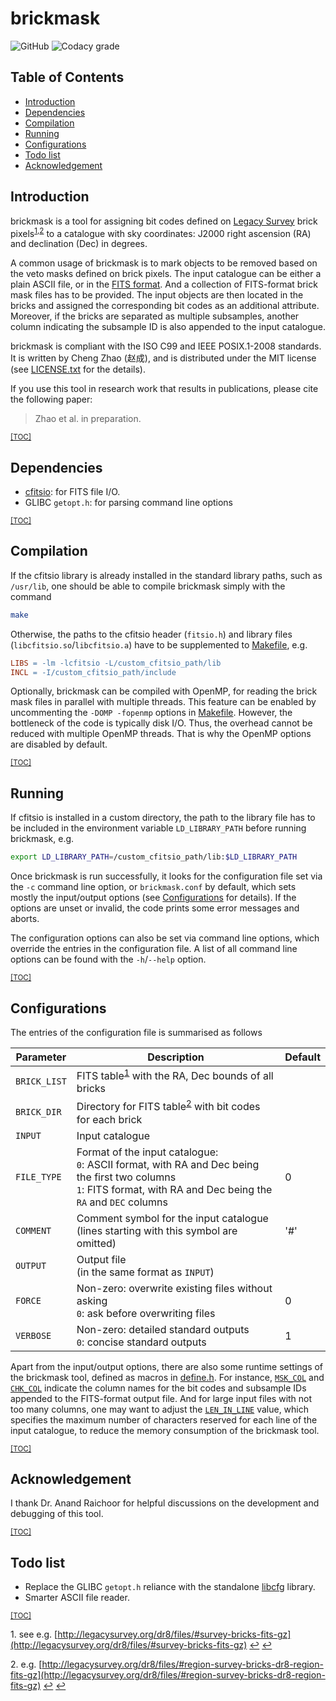 # brickmask

![GitHub](https://img.shields.io/github/license/cheng-zhao/brickmask.svg)
![Codacy grade](https://img.shields.io/codacy/grade/b780618f6c2144649f71de9814a36430.svg)

## Table of Contents

-   [Introduction](#introduction)
-   [Dependencies](#dependencies)
-   [Compilation](#compilation)
-   [Running](#running)
-   [Configurations](#configurations)
-   [Todo list](#todo-list)
-   [Acknowledgement](#acknowledgement)

## Introduction

brickmask is a tool for assigning bit codes defined on [Legacy Survey](http://legacysurvey.org) brick pixels<sup id="quote0">[1](#footnote1),[2](#footnote2)</sup> to a catalogue with sky coordinates: J2000 right ascension (RA) and declination (Dec) in degrees.

A common usage of brickmask is to mark objects to be removed based on the veto masks defined on brick pixels. The input catalogue can be either a plain ASCII file, or in the [FITS format](https://fits.gsfc.nasa.gov/fits_home.html). And a collection of FITS-format brick mask files has to be provided. The input objects are then located in the bricks and assigned the corresponding bit codes as an additional attribute. Moreover, if the bricks are separated as multiple subsamples, another column indicating the subsample ID is also appended to the input catalogue.

brickmask is compliant with the ISO C99 and IEEE POSIX.1-2008 standards. It is written by Cheng Zhao (&#36213;&#25104;), and is distributed under the MIT license (see [LICENSE.txt](LICENSE.txt) for the details).

If you use this tool in research work that results in publications, please cite the following paper:

> Zhao et al. in preparation.

<small>[\[TOC\]](#table-of-contents)</small>

## Dependencies

-   [cfitsio](https://heasarc.gsfc.nasa.gov/fitsio): for FITS file I/O.
-   GLIBC `getopt.h`: for parsing command line options

<small>[\[TOC\]](#table-of-contents)</small>

## Compilation

If the cfitsio library is already installed in the standard library paths, such as `/usr/lib`, one should be able to compile brickmask simply with the command
```bash
make
```

Otherwise, the paths to the cfitsio header (`fitsio.h`) and library files (`libcfitsio.so`/`libcfitsio.a`) have to be supplemented to [Makefile](Makefile), e.g.
```makefile
LIBS = -lm -lcfitsio -L/custom_cfitsio_path/lib
INCL = -I/custom_cfitsio_path/include
```

Optionally, brickmask can be compiled with OpenMP, for reading the brick mask files in parallel with multiple threads. This feature can be enabled by uncommenting the `-DOMP -fopenmp` options in [Makefile](Makefile#L4). However, the bottleneck of the code is typically disk I/O. Thus, the overhead cannot be reduced with multiple OpenMP threads. That is why the OpenMP options are disabled by default.

<small>[\[TOC\]](#table-of-contents)</small>

## Running

If cfitsio is installed in a custom directory, the path to the library file has to be included in the environment variable `LD_LIBRARY_PATH` before running brickmask, e.g.
```bash
export LD_LIBRARY_PATH=/custom_cfitsio_path/lib:$LD_LIBRARY_PATH
```

Once brickmask is run successfully, it looks for the configuration file set via the `-c` command line option, or `brickmask.conf` by default, which sets mostly the input/output options (see [Configurations](#configurations) for details). If the options are unset or invalid, the code prints some error messages and aborts.

The configuration options can also be set via command line options, which override the entries in the configuration file. A list of all command line options can be found with the `-h`/`--help` option.

<small>[\[TOC\]](#table-of-contents)</small>

## Configurations

The entries of the configuration file is summarised as follows

| Parameter    | Description                                                                                                                                                                 | Default |
|--------------|-----------------------------------------------------------------------------------------------------------------------------------------------------------------------------|---------|
| `BRICK_LIST` | FITS table<sup id="quote1">[1](#footnote1)</sup> with the RA, Dec bounds of all bricks                                                                                      |         |
| `BRICK_DIR`  | Directory for FITS table<sup id="quote2">[2](#footnote2)</sup> with bit codes for each brick                                                                                |         |
| `INPUT`      | Input catalogue                                                                                                                                                             |         |
| `FILE_TYPE`  | Format of the input catalogue: <br />`0`: ASCII format, with RA and Dec being the first two columns<br />`1`: FITS format, with RA and Dec being the `RA` and `DEC` columns | 0       |
| `COMMENT`    | Comment symbol for the input catalogue<br />(lines starting with this symbol are omitted)                                                                                   | '#'     |
| `OUTPUT`     | Output file<br />(in the same format as `INPUT`)                                                                                                                            |         |
| `FORCE`      | Non-zero: overwrite existing files without asking<br />`0`: ask before overwriting files                                                                                    | 0       |
| `VERBOSE`    | Non-zero: detailed standard outputs<br />`0`: concise standard outputs                                                                                                      | 1       |

Apart from the input/output options, there are also some runtime settings of the brickmask tool, defined as macros in [define.h](define.h). For instance, [`MSK_COL`](define.h#L53) and [`CHK_COL`](define.h#L54) indicate the column names for the bit codes and subsample IDs appended to the FITS-format output file. And for large input files with not too many columns, one may want to adjust the [`LEN_IN_LINE`](define.h#L65) value, which specifies the maximum number of characters reserved for each line of the input catalogue, to reduce the memory consumption of the brickmask tool.

<small>[\[TOC\]](#table-of-contents)</small>

## Acknowledgement

I thank Dr. Anand Raichoor for helpful discussions on the development and debugging of this tool.

<small>[\[TOC\]](#table-of-contents)</small>

## Todo list

-   Replace the GLIBC `getopt.h` reliance with the standalone [libcfg](https://github.com/cheng-zhao/libcfg) library.
-   Smarter ASCII file reader.

<small>[\[TOC\]](#table-of-contents)</small>

<span id="footnote1">1</span>. see e.g. [http://legacysurvey.org/dr8/files/#survey-bricks-fits-gz](http://legacysurvey.org/dr8/files/#survey-bricks-fits-gz) [&#8617;](#quote0) [&#8617;](#quote1)

<span id="footnote2">2</span>. e.g. [http://legacysurvey.org/dr8/files/#region-survey-bricks-dr8-region-fits-gz](http://legacysurvey.org/dr8/files/#region-survey-bricks-dr8-region-fits-gz) [&#8617;](#quote0) [&#8617;](#quote2)
